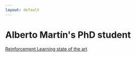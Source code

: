 ```yaml
---
layout: default
---
```

# Alberto Martín's PhD student
[Reinforcement Learning state of the art](rl-state-art.md)
